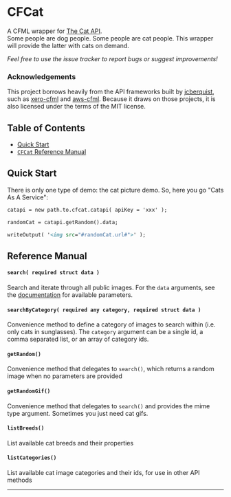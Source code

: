 # CFCat
A CFML wrapper for [The Cat API](https://docs.thecatapi.com/).  
Some people are dog people. Some people are cat people. This wrapper will provide the latter with cats on demand.

*Feel free to use the issue tracker to report bugs or suggest improvements!*

### Acknowledgements

This project borrows heavily from the API frameworks built by [jcberquist](https://github.com/jcberquist), such as [xero-cfml](https://github.com/jcberquist/xero-cfml) and [aws-cfml](https://github.com/jcberquist/aws-cfml). Because it draws on those projects, it is also licensed under the terms of the MIT license.

## Table of Contents

- [Quick Start](#quick-start)
- [`CFCat` Reference Manual](#reference-manual)

## Quick Start
There is only one type of demo: the cat picture demo. So, here you go "Cats As A Service":

```cfc
catapi = new path.to.cfcat.catapi( apiKey = 'xxx' );

randomCat = catapi.getRandom().data;

writeOutput( '<img src="#randomCat.url#">' );
```

## Reference Manual

#### `search( required struct data )`
Search and iterate through all public images. For the `data` arguments, see the [documentation](https://docs.thecatapi.com/api-reference/images/images-search#request-parameters) for available parameters.

#### `searchByCategory( required any category, required struct data )`
Convenience method to define a category of images to search within (i.e. only cats in sunglasses). The `category` argument can be a single id, a comma separated list, or an array of category ids.

#### `getRandom()`
Convenience method that delegates to `search()`, which returns a random image when no parameters are provided

#### `getRandomGif()`
Convenience method that delegates to `search()` and provides the mime type argument. Sometimes you just need cat gifs.

#### `listBreeds()`
List available cat breeds and their properties

#### `listCategories()`
List available cat image categories and their ids, for use in other API methods

---
